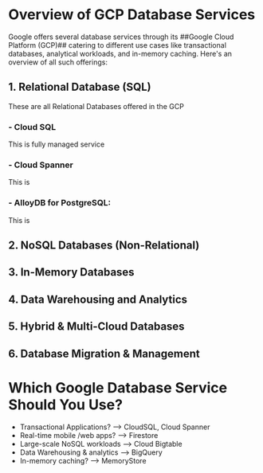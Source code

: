 # Overview of GCP Database Services

Google offers several database services through its ##Google Cloud Platform (GCP)## catering to different use cases like transactional databases, analytical workloads, and in-memory caching. Here's an overview of all such offerings:

## 1. Relational Database (SQL)
These are all Relational Databases offered in the GCP
### - Cloud SQL
This is fully managed service
### - Cloud Spanner
This is 
### - AlloyDB for PostgreSQL:
This is

## 2. NoSQL Databases (Non-Relational)
## 3. In-Memory Databases
## 4. Data Warehousing and Analytics
## 5. Hybrid & Multi-Cloud Databases
## 6. Database Migration & Management 

# Which Google Database Service Should You Use?
- Transactional Applications? --> CloudSQL, Cloud Spanner
- Real-time mobile /web apps? --> Firestore
- Large-scale NoSQL workloads --> Cloud Bigtable
- Data Warehousing & analytics --> BigQuery
- In-memory caching? --> MemoryStore
